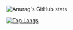 ![Anurag's GitHub stats](https://github-readme-stats.vercel.app/api?username=ChristianSF&show_icons=true&theme=radical)

[![Top Langs](https://github-readme-stats.vercel.app/api/top-langs/?username=ChristianSF&layout=compact&langs_count=7)](https://github.com/anuraghazra/github-readme-stats)
